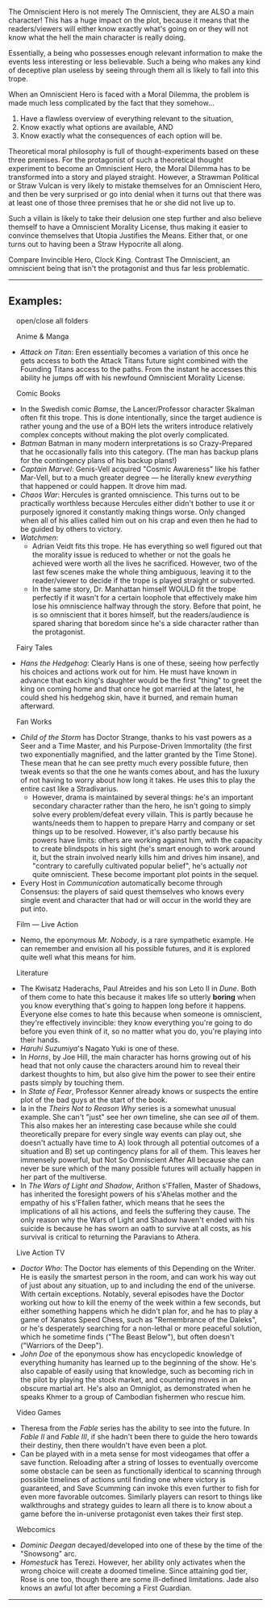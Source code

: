 The Omniscient Hero is not merely The Omniscient, they are ALSO a main character! This has a huge impact on the plot, because it means that the readers/viewers will either know exactly what's going on or they will not know what the hell the main character is really doing.

Essentially, a being who possesses enough relevant information to make the events less interesting or less believable. Such a being who makes any kind of deceptive plan useless by seeing through them all is likely to fall into this trope.

When an Omniscient Hero is faced with a Moral Dilemma, the problem is made much less complicated by the fact that they somehow...

1.  Have a flawless overview of everything relevant to the situation,
2.  Know exactly what options are available, AND
3.  Know exactly what the consequences of each option will be.

Theoretical moral philosophy is full of thought-experiments based on these three premises. For the protagonist of such a theoretical thought experiment to become an Omniscient Hero, the Moral Dilemma has to be transformed into a story and played straight. However, a Strawman Political or Straw Vulcan is very likely to mistake themselves for an Omniscient Hero, and then be very surprised or go into denial when it turns out that there was at least one of those three premises that he or she did not live up to.

Such a villain is likely to take their delusion one step further and also believe themself to have a Omniscient Morality License, thus making it easier to convince themselves that Utopia Justifies the Means. Either that, or one turns out to having been a Straw Hypocrite all along.

Compare Invincible Hero, Clock King. Contrast The Omniscient, an omniscient being that isn't the protagonist and thus far less problematic.

___

## Examples:

    open/close all folders 

    Anime & Manga 

-   _Attack on Titan_: Eren essentially becomes a variation of this once he gets access to both the Attack Titans future sight combined with the Founding Titans access to the paths. From the instant he accesses this ability he jumps off with his newfound Omniscient Morality License.

    Comic Books 

-   In the Swedish comic _Bamse_, the Lancer/Professor character Skalman often fit this trope. This is done intentionally, since the target audience is rather young and the use of a BOH lets the writers introduce relatively complex concepts without making the plot overly complicated.
-   _Batman_ Batman in many modern interpretations is so Crazy-Prepared that he occasionally falls into this category. (The man has backup plans for the contingency plans of his backup plans!)
-   _Captain Marvel_: Genis-Vell acquired "Cosmic Awareness" like his father Mar-Vell, but to a much greater degree — he literally knew _everything_ that happened or could happen. It drove him mad.
-   _Chaos War_: Hercules is granted omniscience. This turns out to be practically worthless because Hercules either didn't bother to use it or purposely ignored it constantly making things worse. Only changed when all of his allies called him out on his crap and even then he had to be guided by others to victory.
-   _Watchmen_:
    -   Adrian Veidt fits this trope. He has everything so well figured out that the morality issue is reduced to whether or not the goals he achieved were worth all the lives he sacrificed. However, two of the last few scenes make the whole thing ambiguous, leaving it to the reader/viewer to decide if the trope is played straight or subverted.
    -   In the same story, Dr. Manhattan himself WOULD fit the trope perfectly if it wasn't for a certain loophole that effectively make him lose his omniscience halfway through the story. Before that point, he is so omniscient that it bores himself, but the readers/audience is spared sharing that boredom since he's a side character rather than the protagonist.

    Fairy Tales 

-   _Hans the Hedgehog_: Clearly Hans is one of these, seeing how perfectly his choices and actions work out for him. He must have known in advance that each king's daughter would be the first "thing" to greet the king on coming home and that once he got married at the latest, he could shed his hedgehog skin, have it burned, and remain human afterward.

    Fan Works 

-   _Child of the Storm_ has Doctor Strange, thanks to his vast powers as a Seer and a Time Master, and his Purpose-Driven Immortality (the first two exponentially magnified, and the latter granted by the Time Stone). These mean that he can see pretty much every possible future, then tweak events so that the one he wants comes about, and has the luxury of not having to worry about how long it takes. He uses this to play the entire cast like a Stradivarius.
    -   However, drama is maintained by several things: he's an important secondary character rather than the hero, he isn't going to simply solve every problem/defeat every villain. This is partly because he wants/needs them to happen to prepare Harry and company or set things up to be resolved. However, it's also partly because his powers have limits: others are working against him, with the capacity to create blindspots in his sight (he's smart enough to work around it, but the strain involved nearly kills him and drives him insane), and "contrary to carefully cultivated popular belief", he's actually _not_ quite omniscient. These become important plot points in the sequel.
-   Every Host in _Communication_ automatically become through Consensus: the players of said quest themselves who knows every single event and character that had or will occur in the world they are put into.

    Film — Live Action 

-   Nemo, the eponymous _Mr. Nobody_, is a rare sympathetic example. He can remember and envision all his possible futures, and it is explored quite well what this means for him.

    Literature 

-   The Kwisatz Haderachs, Paul Atreides and his son Leto II in _Dune_. Both of them come to hate this because it makes life so utterly **boring** when you know everything that's going to happen long before it happens. Everyone else comes to hate this because when someone is omniscient, they're effectively invincible: they know everything you're going to do before you even think of it, so no matter what you do, you're playing into their hands.
-   _Haruhi Suzumiya_'s Nagato Yuki is one of these.
-   In _Horns_, by Joe Hill, the main character has horns growing out of his head that not only cause the characters around him to reveal their darkest thoughts to him, but also give him the power to see their entire pasts simply by touching them.
-   In _State of Fear_, Professor Kenner already knows or suspects the entire plot of the bad guys at the start of the book.
-   Ia in the _Theirs Not to Reason Why_ series is a somewhat unusual example. She can't "just" see her _own_ timeline, she can see _all_ of them. This also makes her an interesting case because while she could theoretically prepare for every single way events can play out, she doesn't actually have time to A) look through all potential outcomes of a situation and B) set up contingency plans for all of them. This leaves her immensely powerful, but Not So Omniscient After All because she can never be sure which of the many possible futures will actually happen in her part of the multiverse.
-   In _The Wars of Light and Shadow_, Arithon s'Ffallen, Master of Shadows, has inherited the foresight powers of his s'Ahelas mother and the empathy of his s'Ffallen father, which means that he sees the implications of all his actions, and feels the suffering they cause. The only reason why the Wars of Light and Shadow haven't ended with his suicide is because he has sworn an oath to survive at all costs, as his survival is critical to returning the Paravians to Athera.

    Live Action TV 

-   _Doctor Who_: The Doctor has elements of this Depending on the Writer. He is easily the smartest person in the room, and can work his way out of just about any situation, up to and including the end of the universe. With certain exceptions. Notably, several episodes have the Doctor working out how to kill the enemy of the week within a few seconds, but either something happens which he didn't plan for, and he has to play a game of Xanatos Speed Chess, such as "Remembrance of the Daleks", or he's desperately searching for a non-lethal or more peaceful solution, which he sometime finds ("The Beast Below"), but often doesn't ("Warriors of the Deep").
-   _John Doe_ of the eponymous show has encyclopedic knowledge of everything humanity has learned up to the beginning of the show. He's also capable of easily using that knowledge, such as becoming rich in the pilot by playing the stock market, and countering moves in an obscure martial art. He's also an Omniglot, as demonstrated when he speaks Khmer to a group of Cambodian fishermen who rescue him.

    Video Games 

-   Theresa from the _Fable_ series has the ability to see into the future. In _Fable II_ and _Fable III_, if she hadn't been there to guide the hero towards their destiny, then there wouldn't have even been a plot.
-   Can be played with in a meta sense for most videogames that offer a save function. Reloading after a string of losses to eventually overcome some obstacle can be seen as functionally identical to scanning through possible timelines of actions until finding one where victory is guaranteed, and Save Scumming can invoke this even further to fish for even more favorable outcomes. Similarly players can resort to things like walkthroughs and strategy guides to learn all there is to know about a game before the in-universe protagonist even takes their first step.

    Webcomics 

-   _Dominic Deegan_ decayed/developed into one of these by the time of the "Snowsong" arc.
-   _Homestuck_ has Terezi. However, her ability only activates when the wrong choice will create a doomed timeline. Since attaining god tier, Rose is one too, though there are some ill-defined limitations. Jade also knows an awful lot after becoming a First Guardian.

___